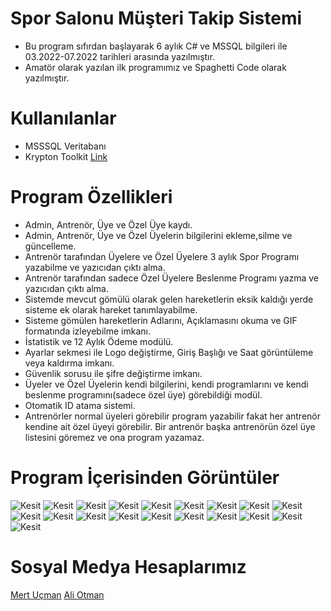 # Spor Salonu Müşteri Takip Sistemi

- Bu program sıfırdan başlayarak 6 aylık C# ve MSSQL bilgileri ile 03.2022-07.2022 tarihleri arasında yazılmıştır.
- Amatör olarak yazılan ilk programımız ve Spaghetti Code olarak yazılmıştır.

# Kullanılanlar

- MSSSQL Veritabanı
- Krypton Toolkit [Link](https://github.com/ComponentFactory/Krypton) 

# Program Özellikleri

- Admin, Antrenör, Üye ve Özel Üye kaydı.
- Admin, Antrenör, Üye ve Özel Üyelerin bilgilerini ekleme,silme ve güncelleme.
- Antrenör tarafından Üyelere ve Özel Üyelere 3 aylık Spor Programı yazabilme ve yazıcıdan çıktı alma.
- Antrenör tarafından sadece Özel Üyelere Beslenme Programı yazma ve yazıcıdan çıktı alma.
- Sistemde mevcut gömülü olarak gelen hareketlerin eksik kaldığı yerde sisteme ek olarak hareket tanımlayabilme.
- Sisteme gömülen hareketlerin Adlarını, Açıklamasını okuma ve GIF formatında izleyebilme imkanı.
- İstatistik ve 12 Aylık Ödeme modülü.
- Ayarlar sekmesi ile Logo değiştirme, Giriş Başlığı ve Saat görüntüleme veya kaldırma imkanı.
- Güvenlik sorusu ile şifre değiştirme imkanı.
- Üyeler ve Özel Üyelerin kendi bilgilerini, kendi programlarını ve kendi beslenme programını(sadece özel üye) görebildiği modül.
- Otomatik ID atama sistemi.
- Antrenörler normal üyeleri görebilir program yazabilir fakat her antrenör kendine ait özel üyeyi görebilir. Bir antrenör başka antrenörün özel üye listesini göremez ve ona program yazamaz.

# Program İçerisinden Görüntüler
![Kesit](https://i.imgur.com/1aGN4Hp.png)
![Kesit](https://i.imgur.com/KiKkZiM.png)
![Kesit](https://i.imgur.com/eid9zTR.png)
![Kesit](https://i.imgur.com/X7LPmLw.png)
![Kesit](https://i.imgur.com/8HGt9xH.png)
![Kesit](https://i.imgur.com/FTiYtTa.png)
![Kesit](https://i.imgur.com/PLtOGZo.png)
![Kesit](https://i.imgur.com/RtiAYKu.png)
![Kesit](https://i.imgur.com/tP085L6.png)
![Kesit](https://i.imgur.com/UhjfiGg.png)
![Kesit](https://i.imgur.com/pjtvoKI.png)
![Kesit](https://i.imgur.com/BU0mqBK.png)
![Kesit](https://i.imgur.com/LvrjvLi.png)
![Kesit](https://i.imgur.com/YQDVauN.png)
![Kesit](https://i.imgur.com/g54FBW2.png)
![Kesit](https://i.imgur.com/KjTNhED.png)
![Kesit](https://i.imgur.com/5WbvZpB.png)
![Kesit](https://i.imgur.com/2W55Lto.png)
![Kesit](https://i.imgur.com/ItMlaeP.png)




# Sosyal Medya Hesaplarımız
[Mert Uçman](https://www.linkedin.com/in/mert-uçman/) 
[Ali Otman](https://www.linkedin.com/in/ali-otman-523b51253/)